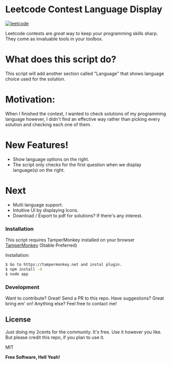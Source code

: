 # Leetcode Contest Language Display

[![leetcode](https://camo.githubusercontent.com/4d21a2a0f2bb751bba6bae08f56fbbb87e0b0460/68747470733a2f2f63646e2d696d616765732d312e6d656469756d2e636f6d2f6d61782f313336302f312a357164504c733478395475616276514a7775376975412e706e67)](https://leetcode.com/contest/)

Leetcode contests are *great* way to keep your programming skills sharp. They come as invaluable tools in your toolbox. 

# What does this script do?
This script will add another section called "Language" that shows language choice used for the solution.

# Motivation:
When I finished the contest, I wanted to check solutions of my programming language however, I didn't find an effective way rather than picking every solution and checking each one of them.

# New Features!

  - Show language options on the right.
  - The script only checks for the first question when we display language(s) on the right.

# Next
  - Multi language support.
  - Intuitive UI by displaying Icons.
  - Download / Export to pdf for solutions? If there's any interest.

### Installation

This script requires TamperMonkey installed on your browser [TamperMonkey](https://tampermonkey.net) (Stable Preferred)

Installation:

```sh
$ Go to https://tampermonkey.net and instal plugin.
$ npm install -d
$ node app
```



### Development

Want to contribute? Great! Send a PR to this repo.
Have suggestions? Great bring em' on!
Anything else? Feel free to contact me!


License
----

Just doing my 2cents for the community. It's free. Use it however you like. But please credit this repo, if you plan to use it. 

MIT


**Free Software, Hell Yeah!**
